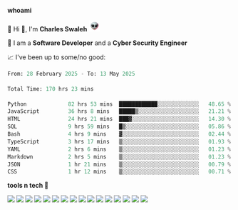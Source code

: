 **whoami**

🤪 Hi 👋, I'm **Charles Swaleh** <img src="alien.gif" height="25px">

🤖 I am a **Software Developer** and a **Cyber Security Engineer**

📈 I've been up to some/no good:

<!--START_SECTION:waka-->

```python
From: 28 February 2025 - To: 13 May 2025

Total Time: 170 hrs 23 mins

Python             82 hrs 53 mins  ████████████░░░░░░░░░░░░░   48.65 %
JavaScript         36 hrs 8 mins   █████▒░░░░░░░░░░░░░░░░░░░   21.21 %
HTML               24 hrs 21 mins  ███▓░░░░░░░░░░░░░░░░░░░░░   14.30 %
SQL                9 hrs 59 mins   █▒░░░░░░░░░░░░░░░░░░░░░░░   05.86 %
Bash               4 hrs 9 mins    ▓░░░░░░░░░░░░░░░░░░░░░░░░   02.44 %
TypeScript         3 hrs 17 mins   ▒░░░░░░░░░░░░░░░░░░░░░░░░   01.93 %
YAML               2 hrs 6 mins    ▒░░░░░░░░░░░░░░░░░░░░░░░░   01.23 %
Markdown           2 hrs 5 mins    ▒░░░░░░░░░░░░░░░░░░░░░░░░   01.23 %
JSON               1 hr 21 mins    ▒░░░░░░░░░░░░░░░░░░░░░░░░   00.79 %
CSS                1 hr 12 mins    ▒░░░░░░░░░░░░░░░░░░░░░░░░   00.71 %
```

<!--END_SECTION:waka-->


**tools n tech 🔭**

![](https://img.shields.io/badge/OS-Linux-informational?style=flat&logo=linux&logoColor=white&color=800020)
![](https://img.shields.io/badge/Code-JavaScript-informational?style=flat&logo=javascript&logoColor=white&color=800020)
![](https://img.shields.io/badge/Code-Python-informational?style=flat&logo=python&logoColor=white&color=800020)
![](https://img.shields.io/badge/Code-C-informational?style=flat&logo=c&logoColor=white&color=800020)
![](https://img.shields.io/badge/Code-Ruby-informational?style=flat&logo=ruby&logoColor=white&color=800020)
![](https://img.shields.io/badge/Code-Go-informational?style=flat&logo=go&logoColor=white&color=800020)
![](https://img.shields.io/badge/Framework-React-informational?style=flat&logo=react&logoColor=white&color=800020)
![](https://img.shields.io/badge/Framework-Django-informational?style=flat&logo=django&logoColor=white&color=800020)
![](https://img.shields.io/badge/Framework-Flask-informational?style=flat&logo=flask&logoColor=white&color=800020)
![](https://img.shields.io/badge/Framework-Rails-informational?style=flat&logo=Ruby&logoColor=white&color=800020)
![](https://img.shields.io/badge/Shell-Bash-informational?style=flat&logo=gnu-bash&logoColor=white&color=800020)
![](https://img.shields.io/badge/DB-PostgreSQL-informational?style=flat&logo=postgresql&logoColor=white&color=800020)
![](https://img.shields.io/badge/DB-MySQL-informational?style=flat&logo=mysql&logoColor=white&color=800020)
![](https://img.shields.io/badge/CI/CD-Docker-informational?style=flat&logo=docker&logoColor=white&color=800020)
![](https://img.shields.io/badge/CI/CD-Kubernetes-informational?style=flat&logo=kubernetes&logoColor=white&color=800020)
![](https://img.shields.io/badge/CI/CD-Jenkins-informational?style=flat&logo=jenkins&logoColor=white&color=800020)

<!-- **stats 🔭**

[![Charles's GitHub stats](https://github-readme-stats.vercel.app/api?username=mashm3ll0w&count_private=true&show_icons=true&theme=maroongold&include_all_commits=true)](https://github.com/anuraghazra/github-readme-stats)             [![Top Langs](https://github-readme-stats.vercel.app/api/top-langs/?username=mashm3ll0w&layout=compact&theme=maroongold&langs_count=6)](https://github.com/anuraghazra/github-readme-stats) -->
